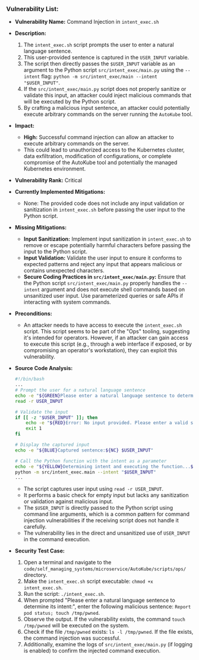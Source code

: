 ### Vulnerability List:

- **Vulnerability Name:** Command Injection in `intent_exec.sh`

- **Description:**
    1. The `intent_exec.sh` script prompts the user to enter a natural language sentence.
    2. This user-provided sentence is captured in the `USER_INPUT` variable.
    3. The script then directly passes the `$USER_INPUT` variable as an argument to the Python script `src/intent_exec/main.py` using the `--intent` flag: `python -m src/intent_exec/main --intent "$USER_INPUT"`.
    4. If the `src/intent_exec/main.py` script does not properly sanitize or validate this input, an attacker could inject malicious commands that will be executed by the Python script.
    5. By crafting a malicious input sentence, an attacker could potentially execute arbitrary commands on the server running the `AutoKube` tool.

- **Impact:**
    - **High:** Successful command injection can allow an attacker to execute arbitrary commands on the server.
    - This could lead to unauthorized access to the Kubernetes cluster, data exfiltration, modification of configurations, or complete compromise of the AutoKube tool and potentially the managed Kubernetes environment.

- **Vulnerability Rank:** Critical

- **Currently Implemented Mitigations:**
    - None: The provided code does not include any input validation or sanitization in `intent_exec.sh` before passing the user input to the Python script.

- **Missing Mitigations:**
    - **Input Sanitization:** Implement input sanitization in `intent_exec.sh` to remove or escape potentially harmful characters before passing the input to the Python script.
    - **Input Validation:** Validate the user input to ensure it conforms to expected patterns and reject any input that appears malicious or contains unexpected characters.
    - **Secure Coding Practices in `src/intent_exec/main.py`:** Ensure that the Python script `src/intent_exec/main.py` properly handles the `--intent` argument and does not execute shell commands based on unsanitized user input. Use parameterized queries or safe APIs if interacting with system commands.

- **Preconditions:**
    - An attacker needs to have access to execute the `intent_exec.sh` script. This script seems to be part of the "Ops" tooling, suggesting it's intended for operators. However, if an attacker can gain access to execute this script (e.g., through a web interface if exposed, or by compromising an operator's workstation), they can exploit this vulnerability.

- **Source Code Analysis:**
    ```bash
    #!/bin/bash
    ...
    # Prompt the user for a natural language sentence
    echo -e "${GREEN}Please enter a natural language sentence to determine its intent:${NC}"
    read -r USER_INPUT

    # Validate the input
    if [[ -z "$USER_INPUT" ]]; then
        echo -e "${RED}Error: No input provided. Please enter a valid sentence.${NC}"
        exit 1
    fi

    # Display the captured input
    echo -e "${BLUE}Captured sentence:${NC} $USER_INPUT"

    # Call the Python function with the intent as a parameter
    echo -e "${YELLOW}Determining intent and executing the function...${NC}"
    python -m src/intent_exec.main --intent "$USER_INPUT"
    ...
    ```
    - The script captures user input using `read -r USER_INPUT`.
    - It performs a basic check for empty input but lacks any sanitization or validation against malicious input.
    - The `$USER_INPUT` is directly passed to the Python script using command line arguments, which is a common pattern for command injection vulnerabilities if the receiving script does not handle it carefully.
    - The vulnerability lies in the direct and unsanitized use of `USER_INPUT` in the command execution.

- **Security Test Case:**
    1. Open a terminal and navigate to the `code/self_managing_systems/microservice/AutoKube/scripts/ops/` directory.
    2. Make the `intent_exec.sh` script executable: `chmod +x intent_exec.sh`.
    3. Run the script: `./intent_exec.sh`.
    4. When prompted "Please enter a natural language sentence to determine its intent:", enter the following malicious sentence: `Report pod status; touch /tmp/pwned`.
    5. Observe the output. If the vulnerability exists, the command `touch /tmp/pwned` will be executed on the system.
    6. Check if the file `/tmp/pwned` exists: `ls -l /tmp/pwned`. If the file exists, the command injection was successful.
    7. Additionally, examine the logs of `src/intent_exec/main.py` (if logging is enabled) to confirm the injected command execution.